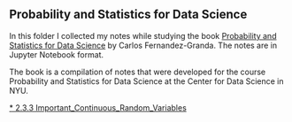 ## Probability and Statistics for Data Science

In this folder I collected my notes while studying the book [Probability and Statistics for Data Science](https://cims.nyu.edu/~cfgranda/pages/DSGA1002_fall17/index.html) by Carlos Fernandez-Granda. The notes are in Jupyter Notebook format.

The book is a compilation of notes that were developed for the course Probability and Statistics for Data Science at the
Center for Data Science in NYU.

[* 2.3.3 Important_Continuous_Random_Variables](http://nbviewer.jupyter.org/github/ditdili/Statistics-Statistical_Learning/blob/master/ProbabilityAndStatisticsForDS/notebooks/C2-3-3-Important_Continuous_Random_Variables.ipynb)

